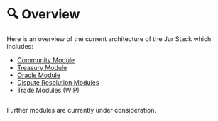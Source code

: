 # 🔍 Overview

Here is an overview of the current architecture of the Jur Stack which includes:

* [Community Module](community-module/)
* [Treasury Module](treasury-module/)
* [Oracle Module](oracle-module/)
* [Dispute Resolution Modules](dispute-resolution-module/)
* Trade Modules (WIP)

<figure><img src="https://lh5.googleusercontent.com/c-kwZpdF7yrbbUSlB_Du2Az6MGw81oRKorQpxkUeg9DcWDLK4dpkPjEURVBhdZqiUoHWcRaUBdDt9SG1226_5pXvk5drYqxXOIFmYWbAapw5VEBUpt9-haXWuoraJM0aOvGRVtrQZQcup3RB-FwYc15iT0Kx_NaAZibGlh67gCGulwwAs4wGnOKOY-YveA" alt=""><figcaption></figcaption></figure>

Further modules are currently under consideration.
